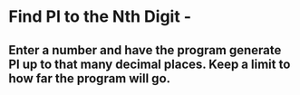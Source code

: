 # Find PI to the Nth Digit - 
## Enter a number and have the program generate PI up to that many decimal places. Keep a limit to how far the program will go.